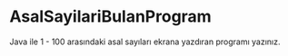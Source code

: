 # AsalSayilariBulanProgram
Java ile 1 - 100 arasındaki asal sayıları ekrana yazdıran programı yazınız.
